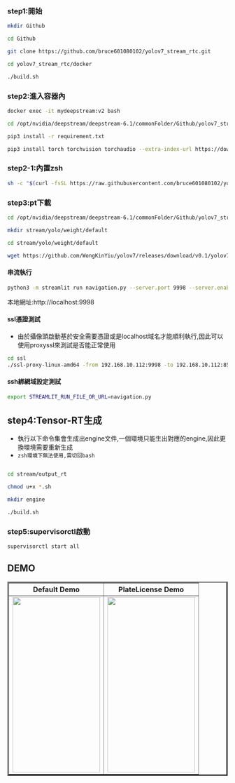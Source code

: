### step1:開始
```sh
mkdir Github

cd Github

git clone https://github.com/bruce601080102/yolov7_stream_rtc.git

cd yolov7_stream_rtc/docker

./build.sh
```

### step2:進入容器內
```sh
docker exec -it mydeepstream:v2 bash

cd /opt/nvidia/deepstream/deepstream-6.1/commonFolder/Github/yolov7_stream_rtc

pip3 install -r requirement.txt

pip3 install torch torchvision torchaudio --extra-index-url https://download.pytorch.org/whl/cu113
```
### step2-1:內置zsh
```sh
sh -c "$(curl -fsSL https://raw.githubusercontent.com/bruce601080102/yolov7_stream_rtc/main/docker/build_zsh.sh)" 
```


### step3:pt下載
```sh
cd /opt/nvidia/deepstream/deepstream-6.1/commonFolder/Github/yolov7_stream_rtc

mkdir stream/yolo/weight/default

cd stream/yolo/weight/default

wget https://github.com/WongKinYiu/yolov7/releases/download/v0.1/yolov7.pt
```


#### 串流執行
```sh
python3 -m streamlit run navigation.py --server.port 9998 --server.enableCORS=false
```
本地網址:http://localhost:9998


#### ssl憑證測試
- 由於攝像頭啟動基於安全需要憑證或是localhost域名才能順利執行,因此可以使用proxyssl來測試是否能正常使用
```sh
cd ssl
./ssl-proxy-linux-amd64 -from 192.168.10.112:9998 -to 192.168.10.112:8502
```

#### ssh綁網域設定測試
```sh
export STREAMLIT_RUN_FILE_OR_URL=navigation.py
```

## step4:Tensor-RT生成
- 執行以下命令集會生成出engine文件,一個環境只能生出對應的engine,因此更換環境需要重新生成
- `zsh環境下無法使用,需切回bash`
```sh

cd stream/output_rt

chmod u+x *.sh

mkdir engine

./build.sh
```

### step5:supervisorctl啟動
```sh
supervisorctl start all
```

## DEMO


<table border="3" align="center">
    <tr>
        <th>Default Demo</th>
        <th>PlateLicense Demo</th>
    </tr>
    <tr>
        <td><img src="./images/animation.gif" alt="" height=400 width=200 /></td>
        <td><img src="./images/PlateLicense.gif" alt="" height=400 width=200 /></td>
    </tr>
</table>